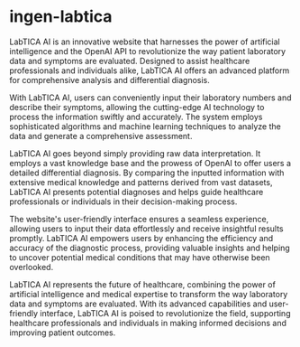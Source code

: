 # ingen-labtica

LabTICA AI is an innovative website that harnesses the power of artificial intelligence and the OpenAI API to revolutionize the way patient laboratory data and symptoms are evaluated. Designed to assist healthcare professionals and individuals alike, LabTICA AI offers an advanced platform for comprehensive analysis and differential diagnosis.

With LabTICA AI, users can conveniently input their laboratory numbers and describe their symptoms, allowing the cutting-edge AI technology to process the information swiftly and accurately. The system employs sophisticated algorithms and machine learning techniques to analyze the data and generate a comprehensive assessment.

LabTICA AI goes beyond simply providing raw data interpretation. It employs a vast knowledge base and the prowess of OpenAI to offer users a detailed differential diagnosis. By comparing the inputted information with extensive medical knowledge and patterns derived from vast datasets, LabTICA AI presents potential diagnoses and helps guide healthcare professionals or individuals in their decision-making process.

The website's user-friendly interface ensures a seamless experience, allowing users to input their data effortlessly and receive insightful results promptly. LabTICA AI empowers users by enhancing the efficiency and accuracy of the diagnostic process, providing valuable insights and helping to uncover potential medical conditions that may have otherwise been overlooked.

LabTICA AI represents the future of healthcare, combining the power of artificial intelligence and medical expertise to transform the way laboratory data and symptoms are evaluated. With its advanced capabilities and user-friendly interface, LabTICA AI is poised to revolutionize the field, supporting healthcare professionals and individuals in making informed decisions and improving patient outcomes.
